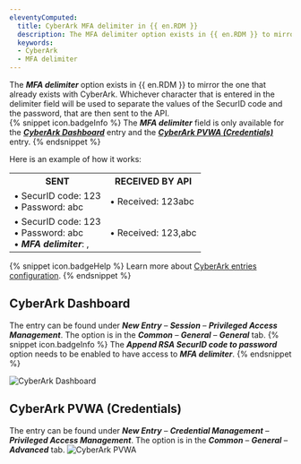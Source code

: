 ```yaml
---
eleventyComputed:
  title: CyberArk MFA delimiter in {{ en.RDM }}
  description: The MFA delimiter option exists in {{ en.RDM }} to mirror the one that already exists with CyberArk.
  keywords:
  - CyberArk
  - MFA delimiter
---
```

The ***MFA delimiter*** option exists in {{ en.RDM }} to mirror the one that already exists with CyberArk. Whichever character that is entered in the delimiter field will be used to separate the values of the SecurID code and the password, that are then sent to the API.  
{% snippet icon.badgeInfo %}
The ***MFA delimiter*** field is only available for the <a href="#cyberark-dashboard">***CyberArk Dashboard***</a> entry and the <a href="#cyberark-pvwa-(credentials)">***CyberArk PVWA (Credentials)***</a> entry.
{% endsnippet %}  

Here is an example of how it works:  

<table>
	<tr>
		<th>
SENT
		</th>
		<th>
RECEIVED BY API
		</th>
	</tr>
	<tr>
		<td>
&#x2022 SecurID code: 123<br>
&#x2022 Password: abc
		</td>
		<td>
&#x2022 Received: 123abc
		</td>
	</tr>
	<tr>
		<td>
&#x2022 SecurID code: 123<br>
&#x2022 Password: abc<br>
&#x2022 <b><i>MFA delimiter</b></i>: ,
		</td>
		<td>
&#x2022 Received: 123,abc
		</td>
	</tr>
</table>

{% snippet icon.badgeHelp %}
Learn more about [CyberArk entries configuration](/kb/remote-desktop-manager/how-to-articles/cyberark-dashboard-configuration/).
{% endsnippet %}

## CyberArk Dashboard
The entry can be found under ***New Entry*** – ***Session*** – ***Privileged Access Management***. The option is in the ***Common*** – ***General*** – ***General*** tab.
{% snippet icon.badgeInfo %}
The ***Append RSA SecurID code to password*** option needs to be enabled to have access to ***MFA delimiter***.
{% endsnippet %}  

![CyberArk Dashboard](https://webdevolutions.azureedge.net/docs/en/kb/KB0076.png)

## CyberArk PVWA (Credentials)
The entry can be found under ***New Entry*** – ***Credential Management*** – ***Privileged Access Management***. The option is in the ***Common*** – ***General*** – ***Advanced*** tab.
![CyberArk PVWA](https://webdevolutions.azureedge.net/docs/en/kb/KB0077.png)

